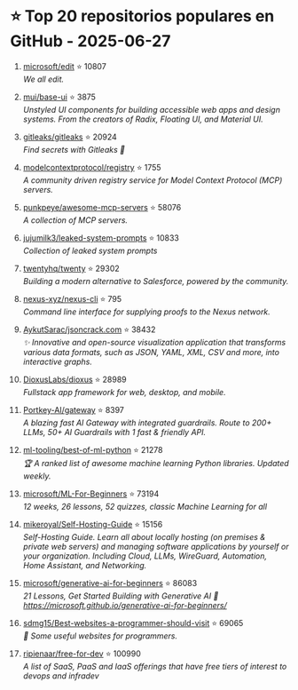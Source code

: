 # ⭐ Top 20 repositorios populares en GitHub - 2025-06-27

1. [microsoft/edit](https://github.com/microsoft/edit) ⭐ 10807  
   _We all edit._

2. [mui/base-ui](https://github.com/mui/base-ui) ⭐ 3875  
   _Unstyled UI components for building accessible web apps and design systems. From the creators of Radix, Floating UI, and Material UI._

3. [gitleaks/gitleaks](https://github.com/gitleaks/gitleaks) ⭐ 20924  
   _Find secrets with Gitleaks 🔑_

4. [modelcontextprotocol/registry](https://github.com/modelcontextprotocol/registry) ⭐ 1755  
   _A community driven registry service for Model Context Protocol (MCP) servers._

5. [punkpeye/awesome-mcp-servers](https://github.com/punkpeye/awesome-mcp-servers) ⭐ 58076  
   _A collection of MCP servers._

6. [jujumilk3/leaked-system-prompts](https://github.com/jujumilk3/leaked-system-prompts) ⭐ 10833  
   _Collection of leaked system prompts_

7. [twentyhq/twenty](https://github.com/twentyhq/twenty) ⭐ 29302  
   _Building a modern alternative to Salesforce, powered by the community._

8. [nexus-xyz/nexus-cli](https://github.com/nexus-xyz/nexus-cli) ⭐ 795  
   _Command line interface for supplying proofs to the Nexus network._

9. [AykutSarac/jsoncrack.com](https://github.com/AykutSarac/jsoncrack.com) ⭐ 38432  
   _✨ Innovative and open-source visualization application that transforms various data formats, such as JSON, YAML, XML, CSV and more, into interactive graphs._

10. [DioxusLabs/dioxus](https://github.com/DioxusLabs/dioxus) ⭐ 28989  
   _Fullstack app framework for web, desktop, and mobile._

11. [Portkey-AI/gateway](https://github.com/Portkey-AI/gateway) ⭐ 8397  
   _A blazing fast AI Gateway with integrated guardrails. Route to 200+ LLMs, 50+ AI Guardrails with 1 fast & friendly API._

12. [ml-tooling/best-of-ml-python](https://github.com/ml-tooling/best-of-ml-python) ⭐ 21278  
   _🏆 A ranked list of awesome machine learning Python libraries. Updated weekly._

13. [microsoft/ML-For-Beginners](https://github.com/microsoft/ML-For-Beginners) ⭐ 73194  
   _12 weeks, 26 lessons, 52 quizzes, classic Machine Learning for all_

14. [mikeroyal/Self-Hosting-Guide](https://github.com/mikeroyal/Self-Hosting-Guide) ⭐ 15156  
   _Self-Hosting Guide. Learn all about locally hosting (on premises & private web servers) and managing software applications by yourself or your organization. Including Cloud, LLMs, WireGuard, Automation, Home Assistant, and Networking._

15. [microsoft/generative-ai-for-beginners](https://github.com/microsoft/generative-ai-for-beginners) ⭐ 86083  
   _21 Lessons, Get Started Building with Generative AI 🔗 https://microsoft.github.io/generative-ai-for-beginners/_

16. [sdmg15/Best-websites-a-programmer-should-visit](https://github.com/sdmg15/Best-websites-a-programmer-should-visit) ⭐ 69065  
   _🔗 Some useful websites for programmers._

17. [ripienaar/free-for-dev](https://github.com/ripienaar/free-for-dev) ⭐ 100990  
   _A list of SaaS, PaaS and IaaS offerings that have free tiers of interest to devops and infradev_


<!-- Última actualización: 2025-06-27T08:05:47.049952 UTC -->